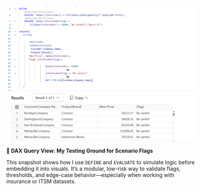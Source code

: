 ![DAX Query View Testing](https://github.com/RenzieCoding/View_Portfolio/blob/main/Images/Daxviewwintro.png?raw=true)

**🧪 DAX Query View: My Testing Ground for Scenario Flags**

This snapshot shows how I use `DEFINE` and `EVALUATE` to simulate logic before embedding it into visuals. It’s a modular, low-risk way to validate flags, thresholds, and edge-case behavior—especially when working with insurance or ITSM datasets.

